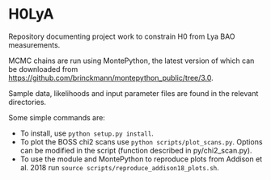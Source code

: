 # H0LyA
Repository documenting project work to constrain H0 from Lya BAO measurements.

MCMC chains are run using MontePython, the latest version of which can be downloaded from https://github.com/brinckmann/montepython_public/tree/3.0. 

Sample data, likelihoods and input parameter files are found in the relevant directories.

Some simple commands are:
 - To install, use `python setup.py install`.
 - To plot the BOSS chi2 scans use `python scripts/plot_scans.py`. Options can be modified in the script (function described in py/chi2_scan.py).
 - To use the module and MontePython to reproduce plots from Addison et al. 2018 run `source scripts/reproduce_addison18_plots.sh`.
